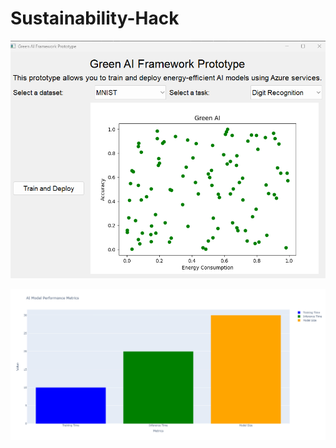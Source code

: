 # Sustainability-Hack

![Alt text](https://github.com/ABHIJATSARARI/Sustainability-Hack/blob/main/prototype1/us.png)


![Alt text](https://github.com/ABHIJATSARARI/Sustainability-Hack/blob/main/ideatation/newplot.png)